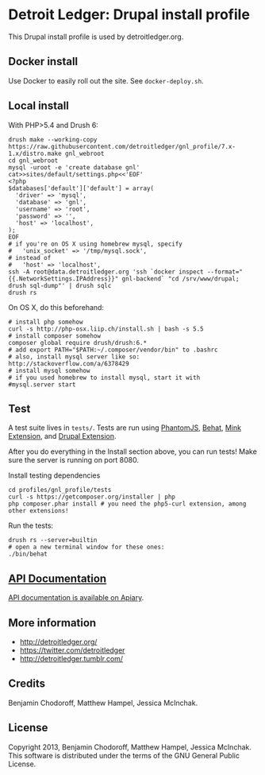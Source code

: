 Detroit Ledger: Drupal install profile
======================================

This Drupal install profile is used by detroitledger.org.

Docker install
--------------

Use Docker to easily roll out the site. See `docker-deploy.sh`.

Local install
-------

With PHP>5.4 and Drush 6:

```
drush make --working-copy https://raw.githubusercontent.com/detroitledger/gnl_profile/7.x-1.x/distro.make gnl_webroot
cd gnl_webroot
mysql -uroot -e 'create database gnl'
cat>>sites/default/settings.php<<'EOF'
<?php
$databases['default']['default'] = array(
  'driver' => 'mysql',
  'database' => 'gnl',
  'username' => 'root',
  'password' => '',
  'host' => 'localhost',
);
EOF
# if you're on OS X using homebrew mysql, specify
#   'unix_socket' => '/tmp/mysql.sock',
# instead of
#   'host' => 'localhost',
ssh -A root@data.detroitledger.org 'ssh `docker inspect --format="{{.NetworkSettings.IPAddress}}" gnl-backend` "cd /srv/www/drupal; drush sql-dump"' | drush sqlc
drush rs
```

On OS X, do this beforehand:

```
# install php somehow
curl -s http://php-osx.liip.ch/install.sh | bash -s 5.5
# install composer somehow
composer global require drush/drush:6.*
# add export PATH="$PATH:~/.composer/vendor/bin" to .bashrc
# also, install mysql server like so: http://stackoverflow.com/a/6378429
# install mysql somehow
# if you used homebrew to install mysql, start it with
#mysql.server start
```

Test
----

A test suite lives in `tests/`. Tests are run using [PhantomJS](http://phantomjs.org/), [Behat](http://behat.org), [Mink Extension](http://extensions.behat.org/mink/), and [Drupal Extension](https://github.com/jhedstrom/drupalextension).

After you do everything in the Install section above, you can run tests! Make sure the server is running on port 8080.

Install testing dependencies

```
cd profiles/gnl_profile/tests
curl -s https://getcomposer.org/installer | php
php composer.phar install # you need the php5-curl extension, among other extensions!
```

Run the tests:

```
drush rs --server=builtin
# open a new terminal window for these ones:
./bin/behat
```

[API Documentation](http://docs.detroitledger.apiary.io/)
------------------

[API documentation is available on Apiary](http://docs.detroitledger.apiary.io/).



More information
----------------

* http://detroitledger.org/
* https://twitter.com/detroitledger
* http://detroitledger.tumblr.com/

Credits
-------

Benjamin Chodoroff, Matthew Hampel, Jessica McInchak.

License
-------

Copyright 2013, Benjamin Chodoroff, Matthew Hampel, Jessica McInchak. This software is distributed under the terms of the GNU General Public License.
